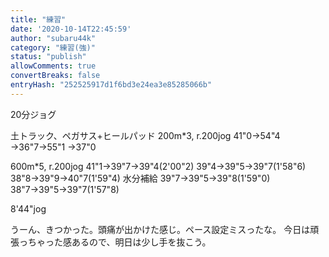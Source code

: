 ```yaml
---
title: "練習"
date: '2020-10-14T22:45:59'
author: "subaru44k"
category: "練習(強)"
status: "publish"
allowComments: true
convertBreaks: false
entryHash: "252525917d1f6bd3e24ea3e85285066b"
---
```

20分ジョグ

土トラック、ペガサス+ヒールパッド
200m*3, r.200jog
41"0→54"4
→36"7→55"1
→37"0

600m*5, r.200jog
41"1→39"7→39"4(2'00"2)
39"4→39"5→39"7(1'58"6)
38"8→39"9→40"7(1'59"4)
水分補給
39"7→39"5→39"8(1'59"0)
38"7→39"5→39"7(1'57"8)

8'44"jog

うーん、きつかった。頭痛が出かけた感じ。ペース設定ミスったな。
今日は頑張っちゃった感あるので、明日は少し手を抜こう。
